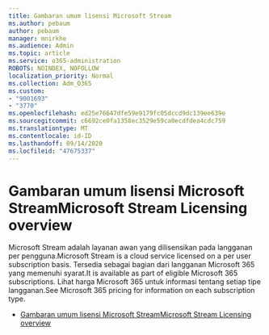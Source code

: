 ```yaml
---
title: Gambaran umum lisensi Microsoft Stream
ms.author: pebaum
author: pebaum
manager: mnirkhe
ms.audience: Admin
ms.topic: article
ms.service: o365-administration
ROBOTS: NOINDEX, NOFOLLOW
localization_priority: Normal
ms.collection: Adm_O365
ms.custom:
- "9001693"
- "3770"
ms.openlocfilehash: ed25e76647dfe59e9179fc05dccd9dc139ee639e
ms.sourcegitcommit: c6692ce0fa1358ec3529e59ca0ecdfdea4cdc759
ms.translationtype: MT
ms.contentlocale: id-ID
ms.lasthandoff: 09/14/2020
ms.locfileid: "47675337"
---
```

# <a name="microsoft-stream-licensing-overview"></a><span data-ttu-id="c460b-102">Gambaran umum lisensi Microsoft Stream</span><span class="sxs-lookup"><span data-stu-id="c460b-102">Microsoft Stream Licensing overview</span></span>

<span data-ttu-id="c460b-103">Microsoft Stream adalah layanan awan yang dilisensikan pada langganan per pengguna.</span><span class="sxs-lookup"><span data-stu-id="c460b-103">Microsoft Stream is a cloud service licensed on a per user subscription basis.</span></span> <span data-ttu-id="c460b-104">Tersedia sebagai bagian dari langganan Microsoft 365 yang memenuhi syarat.</span><span class="sxs-lookup"><span data-stu-id="c460b-104">It is available as part of eligible Microsoft 365 subscriptions.</span></span> <span data-ttu-id="c460b-105">Lihat harga Microsoft 365 untuk informasi tentang setiap tipe langganan.</span><span class="sxs-lookup"><span data-stu-id="c460b-105">See Microsoft 365 pricing for information on each subscription type.</span></span>

- [<span data-ttu-id="c460b-106">Gambaran umum lisensi Microsoft Stream</span><span class="sxs-lookup"><span data-stu-id="c460b-106">Microsoft Stream Licensing overview</span></span>](https://docs.microsoft.com/stream/license-overview)